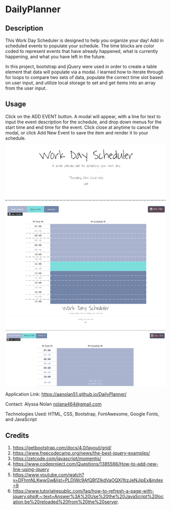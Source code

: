 # DailyPlanner

## Description
This Work Day Scheduler is designed to help you organize your day! Add in scheduled events to populate your schedule. The time blocks are color coded to represent events that have already happened, what is currently happening, and what you have left in the future.

In this project, bootstrap and jQuery were used in order to create a table element that data will populate via a modal. I learned how to iterate through for loops to compare two sets of data, populate the correct time slot based on user input, and utilize local storage to set and get items into an array from the user input.

## Usage
Click on the ADD EVENT button. A modal will appear, with a line for text to input the event description for the schedule, and drop down menus for the start time and end time for the event. Click close at anytime to cancel the modal, or click Add New Event to save the item and render it to your schedule.

![Screenshot of the main application](Assets/Planner.png)
![Screenshot of use](Assets/Planner-used.png)

Application Link: https://aanolan51.github.io/DailyPlanner/

Contact: Alyssa Nolan nolana464@gmail.com

Technologies Used: HTML, CSS, Bootstrap, FontAwesome, Google Fonts, and JavaScript

## Credits
1. https://getbootstrap.com/docs/4.0/layout/grid/
2. https://www.freecodecamp.org/news/the-best-jquery-examples/
3. https://zetcode.com/javascript/momentjs/
4. https://www.codeproject.com/Questions/1385566/How-to-add-new-line-using-jquery
5. https://www.youtube.com/watch?v=DFhmNLKwwGw&list=PLDlWc9AfQBfZIkdVaOQXi1tizJeNJipEx&index=9
6. https://www.tutorialrepublic.com/faq/how-to-refresh-a-page-with-jquery.php#:~:text=Answer%3A%20Use%20the%20JavaScript%20location,be%20reloaded%20from%20the%20server.